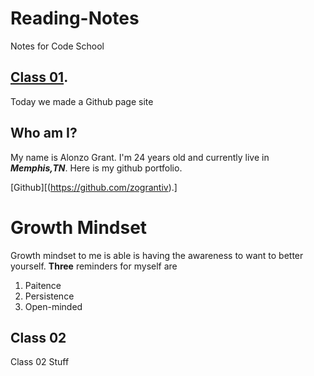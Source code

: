 # Reading-Notes
Notes for Code School

## [Class 01](Reading-Notes/Class01).

Today we made a Github page site

## Who am I?
My name is Alonzo Grant. I'm 24 years old and currently live in ***Memphis,TN***.
Here is my github portfolio.

[Github][(https://github.com/zograntiv).]


# Growth Mindset
Growth mindset to me is able is having the awareness to want to better yourself.
**Three** reminders for myself are
1. Paitence 
2. Persistence
3. Open-minded

## Class 02

Class 02 Stuff
